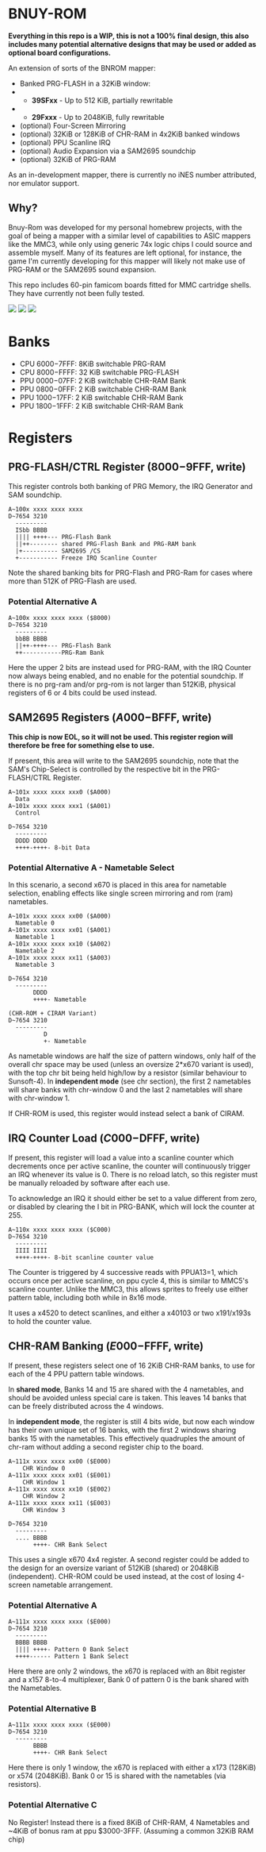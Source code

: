 # BNUY-ROM

**Everything in this repo is a WIP, this is not a 100% final design, this also includes many potential alternative designs that may be used or added as optional board configurations.**

An extension of sorts of the BNROM mapper:

* Banked PRG-FLASH in a 32KiB window:
* * **39SFxx** - Up to 512 KiB, partially rewritable
* * **29Fxxx** - Up to 2048KiB, fully rewritable
* (optional) Four-Screen Mirroring
* (optional) 32KiB or 128KiB of CHR-RAM in 4x2KiB banked windows
* (optional) PPU Scanline IRQ
* (optional) Audio Expansion via a SAM2695 soundchip
* (optional) 32KiB of PRG-RAM

As an in-development mapper, there is currently no iNES number attributed, nor emulator support.

## Why?

Bnuy-Rom was developed for my personal homebrew projects, with the goal of being a mapper with a similar level of capabilities to ASIC mappers like the MMC3, while only using generic 74x logic chips I could source and assemble myself. Many of its features are left optional, for instance, the game I'm currently developing for this mapper will likely not make use of PRG-RAM or the SAM2695 sound expansion.

This repo includes 60-pin famicom boards fitted for MMC cartridge shells. They have currently not been fully tested.

![](render.png)
![](render-tht.png)
![](schematic.png)

# Banks
* CPU $6000-$7FFF: 8KiB switchable PRG-RAM
* CPU $8000-$FFFF: 32 KiB switchable PRG-FLASH
* PPU $0000-$07FF: 2 KiB switchable CHR-RAM Bank
* PPU $0800-$0FFF: 2 KiB switchable CHR-RAM Bank
* PPU $1000-$17FF: 2 KiB switchable CHR-RAM Bank
* PPU $1800-$1FFF: 2 KiB switchable CHR-RAM Bank

# Registers

## PRG-FLASH/CTRL Register ($8000-$9FFF, write)

This register controls both banking of PRG Memory, the IRQ Generator and SAM soundchip.

```
A~100x xxxx xxxx xxxx
D~7654 3210
  ---------
  ISbb BBBB
  |||| ++++--- PRG-Flash Bank
  ||++-------- shared PRG-Flash Bank and PRG-RAM bank
  |+---------- SAM2695 /CS
  +----------- Freeze IRQ Scanline Counter
```

Note the shared banking bits for PRG-Flash and PRG-Ram for cases where more than 512K of PRG-Flash are used.

### Potential Alternative A

```
A~100x xxxx xxxx xxxx ($8000)
D~7654 3210
  ---------
  bbBB BBBB
  ||++-++++--- PRG-Flash Bank
  ++-----------PRG-Ram Bank
```

Here the upper 2 bits are instead used for PRG-RAM, with the IRQ Counter now always being enabled, and no enable for the potential soundchip. If there is no prg-ram and/or prg-rom is not larger than 512KiB, physical registers of 6 or 4 bits could be used instead.

## SAM2695 Registers ($A000-$BFFF, write)

**This chip is now EOL, so it will not be used. This register region will therefore be free for something else to use.**

If present, this area will write to the SAM2695 soundchip, note that the SAM's Chip-Select is controlled by the respective bit in the PRG-FLASH/CTRL Register.

```
A~101x xxxx xxxx xxx0 ($A000)
  Data
A~101x xxxx xxxx xxx1 ($A001)
  Control

D~7654 3210
  ---------
  DDDD DDDD
  ++++-++++- 8-bit Data
```
### Potential Alternative A - Nametable Select

In this scenario, a second x670 is placed in this area for nametable selection, enabling effects like single screen mirroring and rom (ram) nametables.

```
A~101x xxxx xxxx xx00 ($A000)
  Nametable 0
A~101x xxxx xxxx xx01 ($A001)
  Nametable 1
A~101x xxxx xxxx xx10 ($A002)
  Nametable 2
A~101x xxxx xxxx xx11 ($A003)
  Nametable 3

D~7654 3210
  ---------
       DDDD
       ++++- Nametable

(CHR-ROM + CIRAM Variant)
D~7654 3210
  ---------
          D
          +- Nametable
```

As nametable windows are half the size of pattern windows, only half of the overall chr space may be used (unless an oversize 2*x670 variant is used), with the top chr bit being held high/low by a resistor (similar behaviour to Sunsoft-4). In **independent mode** (see chr section), the first 2 nametables will share banks with chr-window 0 and the last 2 nametables will share with chr-window 1.

If CHR-ROM is used, this register would instead select a bank of CIRAM.

## IRQ Counter Load ($C000-$DFFF, write)
  
If present, this register will load a value into a scanline counter which decrements once per active scanline, the counter will continuously trigger an IRQ whenever its value is 0.
There is no reload latch, so this register must be manually reloaded by software after each use.

To acknowledge an IRQ it should either be set to a value different from zero, or disabled by clearing the I bit in PRG-BANK, which will lock the counter at 255.

```
A~110x xxxx xxxx xxxx ($C000)
D~7654 3210
  ---------
  IIII IIII
  ++++-++++- 8-bit scanline counter value
```

The Counter is triggered by 4 successive reads with PPUA13=1, which occurs once per active scanline, on ppu cycle 4, this is similar to MMC5's scanline counter. Unlike the MMC3, this allows sprites to freely use either pattern table, including both while in 8x16 mode.

It uses a x4520 to detect scanlines, and either a x40103 or two x191/x193s to hold the counter value. 

## CHR-RAM Banking ($E000-$FFFF, write)

If present, these registers select one of 16 2KiB CHR-RAM banks, to use for each of the 4 PPU pattern table windows.

In **shared mode**, Banks 14 and 15 are shared with the 4 nametables, and should be avoided unless special care is taken. This leaves 14 banks that can be freely distributed across the 4 windows. 

In **independent mode**, the register is still 4 bits wide, but now each window has their own unique set of 16 banks, with the first 2 windows sharing banks 15 with the nametables. This effectively quadruples the amount of chr-ram without adding a second register chip to the board.

```
A~111x xxxx xxxx xx00 ($E000)
	CHR Window 0
A~111x xxxx xxxx xx01 ($E001)
	CHR Window 1
A~111x xxxx xxxx xx10 ($E002)
	CHR Window 2
A~111x xxxx xxxx xx11 ($E003)
	CHR Window 3

D~7654 3210
  ---------
  .... BBBB
       ++++- CHR Bank Select
```

This uses a single x670 4x4 register. A second register could be added to the design for an oversize variant of 512KiB (shared) or 2048KiB (independent). CHR-ROM could be used instead, at the cost of losing 4-screen nametable arrangement.

### Potential Alternative A

```
A~111x xxxx xxxx xxxx ($E000)
D~7654 3210
  ---------
  BBBB BBBB
  |||| ++++- Pattern 0 Bank Select
  ++++------ Pattern 1 Bank Select
```

Here there are only 2 windows, the x670 is replaced with an 8bit register and a x157 8-to-4 multiplexer, Bank 0 of pattern 0 is the bank shared with the Nametables.

### Potential Alternative B

```
A~111x xxxx xxxx xxxx ($E000)
D~7654 3210
  ---------
       BBBB
       ++++- CHR Bank Select
```

Here there is only 1 window, the x670 is replaced with either a x173 (128KiB) or x574 (2048KiB). Bank 0 or 15 is shared with the nametables (via resistors).

### Potential Alternative C

No Register! Instead there is a fixed 8KiB of CHR-RAM, 4 Nametables and ~4KiB of bonus ram at ppu $3000-3FFF. (Assuming a common 32KiB RAM chip)
 
